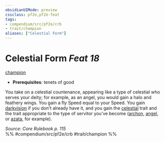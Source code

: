 ```yaml
---
obsidianUIMode: preview
cssclass: pf2e,pf2e-feat
tags:
- compendium/src/pf2e/crb
- trait/champion
aliases: ["Celestial Form"]
---
```

# Celestial Form  *Feat 18*  
[champion](Reference/Rules/Traits/champion.md "Champion Class Trait")  

- **Prerequisites**: tenets of good

You take on a celestial countenance, appearing like a type of celestial who serves your deity; for example, as an angel, you would gain a halo and feathery wings. You gain a fly Speed equal to your Speed. You gain [darkvision](Reference/Rules/Abilities/darkvision.md) if you don't already have it, and you gain the [celestial](celestial.md "Celestial Creature Type Trait") trait and the trait appropriate to the type of servitor you've become ([archon](archon.md "Archon Creature Trait"), [angel](angel.md "Angel Creature Trait"), or [azata](azata.md "Azata Creature Trait"), for example).

*Source: Core Rulebook p. 115*  
%% #compendium/src/pf2e/crb #trait/champion %%